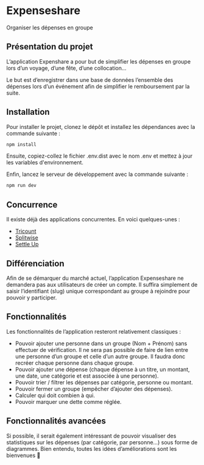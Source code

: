 # Expenseshare
Organiser les dépenses en groupe

## Présentation du projet
L’application Expenshare a pour but de simplifier les dépenses en groupe lors d’un voyage, d’une fête, d’une collocation...

Le but est d’enregistrer dans une base de données l’ensemble des dépenses lors d’un événement afin de simplifier le remboursement par la suite.

## Installation

Pour installer le projet, clonez le dépôt et installez les dépendances avec la commande suivante :

```bash
npm install
```
Ensuite, copiez-collez le fichier .env.dist avec le nom .env et mettez à jour les variables d'environnement.

Enfin, lancez le serveur de développement avec la commande suivante :

```bash
npm run dev
```

## Concurrence
Il existe déjà des applications concurrentes. En voici quelques-unes :
- [Tricount](https://www.tricount.com)
- [Splitwise](https://www.splitwise.com)
- [Settle Up](https://settleup.io)

## Différenciation
Afin de se démarquer du marché actuel, l’application Expenseshare ne demandera pas aux utilisateurs de créer un compte. Il suffira simplement de saisir l’identifiant (slug) unique correspondant au groupe à rejoindre pour pouvoir y participer.

## Fonctionnalités
Les fonctionnalités de l’application resteront relativement classiques :
- Pouvoir ajouter une personne dans un groupe (Nom + Prénom) sans effectuer de vérification. Il ne sera pas possible de faire de lien entre une personne d’un groupe et celle d’un autre groupe. Il faudra donc recréer chaque personne dans chaque groupe.
- Pouvoir ajouter une dépense (chaque dépense à un titre, un montant, une date, une catégorie et est associée à une personne).
- Pouvoir trier / filtrer les dépenses par catégorie, personne ou montant.
- Pouvoir fermer un groupe (empêcher d’ajouter des dépenses).
- Calculer qui doit combien à qui.
- Pouvoir marquer une dette comme réglée.

## Fonctionnalités avancées
Si possible, il serait également intéressant de pouvoir visualiser des statistiques sur les dépenses (par catégorie, par personne…) sous forme de diagrammes.
Bien entendu, toutes les idées d’améliorations sont les bienvenues 🙂